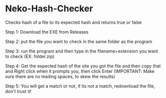 # Neko-Hash-Checker
Checks hash of a file to its expected hash and returns true or false

Step 1: Download the EXE from Releases

Step 2: put the file you want to check in the same folder as the program

Step 3: run the program and then type in the filename+extension you want to check (EX: folder.zip)

Step 4: Get the expected hash of the site you got the file and then copy that and Right click when it prompts you, then click Enter
(IMPORTANT: Make sure there are no leading spaces, to skew the results)

Step 5: You will get a match or not, if its not a match, redownload the file, don't trust it!
